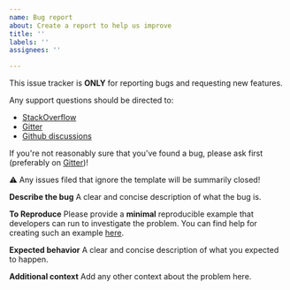 ```yaml
---
name: Bug report
about: Create a report to help us improve
title: ''
labels: ''
assignees: ''

---
```

This issue tracker is **ONLY** for reporting bugs and requesting new features.

Any support questions should be directed to:

* [StackOverflow](https://stackoverflow.com/questions/tagged/apscheduler)
* [Gitter](https://gitter.im/apscheduler/Lobby)
* [Github discussions](https://github.com/agronholm/apscheduler/discussions)

If you're not
reasonably sure that you've found a bug, please ask first (preferably on
[Gitter](https://gitter.im/apscheduler/Lobby))!

:warning: Any issues filed that ignore the template will be summarily closed!

**Describe the bug**
A clear and concise description of what the bug is.

**To Reproduce**
Please provide a **minimal** reproducible example that developers can run to investigate the problem.
You can find help for creating such an example [here](https://stackoverflow.com/help/minimal-reproducible-example).

**Expected behavior**
A clear and concise description of what you expected to happen.

**Additional context**
Add any other context about the problem here.
